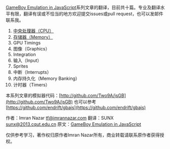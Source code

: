 [GameBoy Emulation in JavaScript](http://imrannazar.com/GameBoy-Emulation-in-JavaScript:-The-CPU)系列文章的翻译，目前共十篇。专业及翻译水平有限，翻译有误或不恰当的地方欢迎提交issues或pull request，也可以发邮件联系我。

1. [中央处理器（CPU）](/JavaScript模拟GameBoy-CPU.md)
2. [存储器（Memory）](/JavaScript模拟GameBoy-存储器.md)
3. GPU Timings
4. 图像（Graphics）
5. Integration
6. 输入（Input）
7. Sprites
8. 中断（Interrupts）
9. 内存持久化（Memory Banking）
10. 计时器（Timers）

本系列文章的模拟器代码：[http://github.com/Two9A/jsGB](http://github.com/Two9A/jsGB)
也可以参考[https://github.com/endrift/gbajs](https://github.com/endrift/gbajs)

作者：Imran Nazar <tf@imrannazar.com>
翻译：SUNX <sunx@2013.cqut.edu.cn>
原文：[GameBoy Emulation in JavaScript](http://imrannazar.com/GameBoy-Emulation-in-JavaScript:-The-CPU)

仅供参考学习，著作权归原作者Imran Nazar所有，商业转载请联系原作者获得授权。




